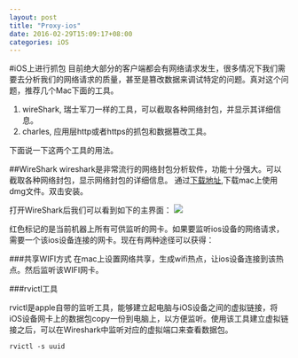 ```yaml
---
layout: post
title: "Proxy-ios"
date: 2016-02-29T15:09:17+08:00
categories: iOS
---
```


#iOS上进行抓包
目前绝大部分的客户端都会有网络请求发生，很多情况下我们需要去分析我们的网络请求的质量，甚至是篡改数据来调试特定的问题。真对这个问题，推荐几个Mac下面的工具。

1. wireShark, 瑞士军刀一样的工具，可以截取各种网络封包，并显示其详细信息。
2. charles, 应用层http或者https的抓包和数据篡改工具。

下面说一下这两个工具的用法。

##WireShark
wireshark是非常流行的网络封包分析软件，功能十分强大。可以截取各种网络封包，显示网络封包的详细信息。
通过[下载地址](https://www.wireshark.org/),下载mac上使用dmg文件。双击安装。

打开WireShark后我们可以看到如下的主界面：
![](http://ww4.sinaimg.cn/large/7df22103jw1f1gdc6fdwlj20uo0knaei.jpg)

红色标记的是当前机器上所有可供监听的网卡。如果要监听ios设备的网络请求，需要一个该ios设备连接的网卡。现在有两种途径可以获得：

###共享WIFI方式
在mac上设置网络共享，生成wifi热点，让ios设备连接到该热点。然后监听该WIFI网卡。



###rvictl工具

rvictl是apple自带的监听工具，能够建立起电脑与iOS设备之间的虚拟链接，将iOS设备网卡上的数据包copy一份到电脑上，以方便监听。使用该工具建立虚拟链接之后，可以在Wireshark中监听对应的虚拟端口来查看数据包。

~~~
rvictl -s uuid
~~~

